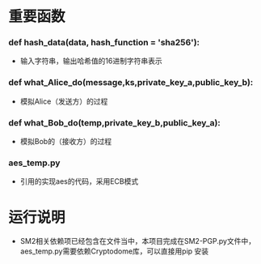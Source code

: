 # 重要函数

### def hash_data(data, hash_function = 'sha256'):

* 输入字符串，输出哈希值的16进制字符串表示

### def what_Alice_do(message,ks,private_key_a,public_key_b):

* 模拟Alice（发送方）的过程

### def what_Bob_do(temp,private_key_b,public_key_a):

* 模拟Bob的（接收方）的过程

### aes_temp.py

* 引用的实现aes的代码，采用ECB模式

# 运行说明

* SM2相关依赖项已经包含在文件当中，本项目完成在SM2-PGP.py文件中，aes_temp.py需要依赖Cryptodome库，可以直接用pip 安装

